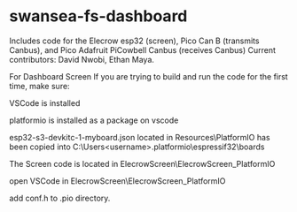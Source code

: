 # swansea-fs-dashboard
Includes code for the Elecrow esp32 (screen), Pico Can B (transmits Canbus), and Pico Adafruit PiCowbell Canbus (receives Canbus)
Current contributors: David Nwobi, Ethan Maya.

For Dashboard Screen
If you are trying to build and run the code for the first time, make sure:

VSCode is installed

platformio is installed as a package on vscode

esp32-s3-devkitc-1-myboard.json located in Resources\PlatformIO  has been copied into  C:\Users\<username>\.platformio\espressif32\boards

The Screen code is located in ElecrowScreen\ElecrowScreen_PlatformIO

open VSCode in ElecrowScreen\ElecrowScreen_PlatformIO

add conf.h to .pio directory.
